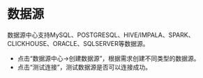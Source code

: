 # 数据源

数据源中心支持MySQL、POSTGRESQL、HIVE/IMPALA、SPARK、CLICKHOUSE、ORACLE、SQLSERVER等数据源。

- 点击“数据源中心->创建数据源”，根据需求创建不同类型的数据源。
- 点击“测试连接”，测试数据源是否可以连接成功。